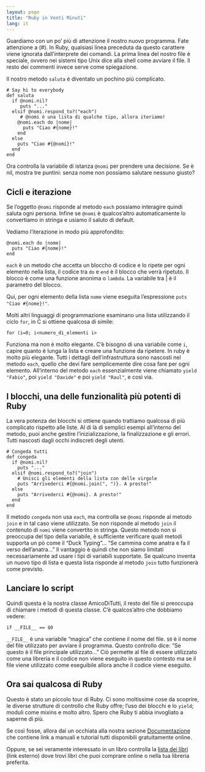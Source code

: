 ```yaml
---
layout: page
title: "Ruby in Venti Minuti"
lang: it
---
```


Guardiamo con un po’ più di attenzione il nostro nuovo programma. Fate
attenzione a (#). In Ruby, qualsiasi linea preceduta da questo carattere
viene ignorata dall’interprete dei comandi. La prima linea del nostro
file è speciale, ovvero nei sistemi tipo Unix dice alla shell come
avviare il file. Il resto dei commenti invece serve come spiegazione.

Il nostro metodo `saluta` è diventato un pochino più complicato.

    # Say hi to everybody
    def saluta
      if @nomi.nil?
         puts "..."
      elsif @nomi.respond_to?("each")
         # @nomi è una lista di qualche tipo, allora iteriamo!
        @nomi.each do |nome|
          puts "Ciao #{nome}!"
        end
      else
        puts "Ciao #{@nomi}!"
      end
    end

Ora controlla la variabile di istanza `@nomi` per prendere una
decisione. Se è nil, mostra tre puntini: senza nome non possiamo
salutare nessuno giusto?

## Cicli e iterazione

Se l’oggetto `@nomi` risponde al metodo `each` possiamo interagire
quindi saluta ogni persona. Infine se `@nomi` è qualcos’altro
automaticamente lo convertiamo in stringa e usiamo il saluto di default.

Vediamo l’iterazione in modo più approfondito:

    @nomi.each do |nome|
      puts "Ciao #{nome}!"
    end

`each` è un metodo che accetta un bloccho di codice e lo ripete per ogni
elemento nella lista, il codice tra `do` e `end` è il blocco che verrà
ripetuto. Il blocco è come una funzione anonima o `lambda`. La variabile
tra \| è il parametro del blocco.

Qui, per ogni elemento della lista `nome` viene eseguita l’espressione
`puts "Ciao #{nome}!"`.

Molti altri linguaggi di programmazione esaminano una lista utilizzando
il ciclo `for`, in C si ottiene qualcosa di simile:

    for (i=0; i<numero_di_elementi i>

Funziona ma non è molto elegante. C’è bisogno di una variabile come `i`,
capire quanto è lunga la lista e creare una funzione da ripetere. In
ruby è molto più elegante. Tutti i dettagli dell’infrastruttura sono
nascosti nel metodo `each`, quello che devi fare semplicemente dire cosa
fare per ogni elemento. All’interno del metodo `each` essenzialmente
viene chiamato `yield "Fabio"`, poi `yield "Davide"` e poi `yield
"Raul"`, e così via.

## I blocchi, una delle funzionalità più potenti di Ruby

La vera potenza dei blocchi si ottiene quando trattiamo qualcosa di più
complicato rispetto alle liste. Al di là di semplici esempi all’interno
del metodo, puoi anche gestire l’inizializzazione, la finalizzazione e
gli errori. Tutti nascosti dagli occhi indiscreti degli utenti.

    # Congeda tutti
    def congeda
      if @nomi.nil?
        puts "..."
      elsif @nomi.respond_to?("join")
        # Unisci gli elementi della lista con delle virgole
        puts "Arrivederci #{@nomi.join(", ")}. A presto!"
      else
        puts "Arrivederci #{@nomi}. A presto!"
      end
    end

Il metodo `congeda` non usa `each`, ma controlla se `@nomi` risponde al
metodo `join` e in tal caso viene utilizzato. Se non risponde al metodo
`join` il contenuto di `nomi` viene convertito in stringa. Questo metodo
non si preoccupa del tipo della variabile, è sufficiente verificare
quali metodi supporta un pò come il “Duck Typing”... “Se cammina come
anatra e fa il verso dell’anatra…” Il vantaggio è quindi che non siamo
limitati necessariamente ad usare i tipi di variabili supportate. Se
qualcuno inventa un nuovo tipo di lista e questa lista risponde al
metodo `join` tutto funzionerà come previsto.

## Lanciare lo script

Quindi questa è la nostra classe AmicoDiTutti, il resto del file si
preoccupa di chiamare i metodi di questa classe. C’è qualcos’altro che
dobbiamo vedere:

    if __FILE__ == $0

`__FILE__` è una variabile “magica” che contiene il nome del file. `$0`
è il nome del file utilizzato per avviare il programma. Questo controllo
dice: “Se questo è il file principale utilizzato…” Ciò permette al file
di essere utilizzato come una libreria e il codice non viene eseguito in
questo contesto ma se il file viene utilizzato come eseguibile allora
anche il codice viene eseguito.

## Ora sai qualcosa di Ruby

Questo è stato un piccolo tour di Ruby. Ci sono moltissime cose da
scoprire, le diverse strutture di controllo che Ruby offre; l’uso dei
blocchi e lo `yield`; moduli come mixins e molto altro. Spero che Ruby
ti abbia invogliato a saperne di più.

Se così fosse, allora dai un occhiata alla nostra sezione
[Documentazione](/it/documentation) che contiene link a manuali e
tutorial tutti disponibili gratuitamente online.

Oppure, se sei veramente interessato in un libro controlla la [lista dei
libri][1] (link esterno) dove trovi libri che puoi comprare online o
nella tua libreria preferita.



[1]: http://www.ruby-doc.org/bookstore 
